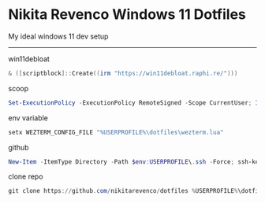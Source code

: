 # Nikita Revenco Windows 11 Dotfiles

My ideal windows 11 dev setup

---
 
win11debloat

```powershell
& ([scriptblock]::Create((irm "https://win11debloat.raphi.re/")))
```

scoop

```powershell
Set-ExecutionPolicy -ExecutionPolicy RemoteSigned -Scope CurrentUser; Invoke-RestMethod -Uri https://get.scoop.sh | Invoke-Expression ; scoop bucket add extras ; scoop bucket add nerd-fonts ; scoop install 7zip autohotkey bat clink deno diff-so-fancy duf dust eza fd firefox fzf git go grep gron imagemagick JetBrainsMono-NF jq lazygit lua make neovim nodejs nomino pnpm poppler python qbittorrent ripgrep s sd sharex wezterm yazi zig zoxide jid yq doggo gping
```

env variable

```powershell
setx WEZTERM_CONFIG_FILE "%USERPROFILE%\dotfiles\wezterm.lua"
```

github

```powershell
New-Item -ItemType Directory -Path $env:USERPROFILE\.ssh -Force; ssh-keygen -t ed25519 -f "$env:USERPROFILE\.ssh\id_ed25519" -N '""' ; type "$env:USERPROFILE\.ssh\id_ed25519.pub" | clip
```

clone repo

```powershell
git clone https://github.com/nikitarevenco/dotfiles %USERPROFILE%\dotfiles
```
